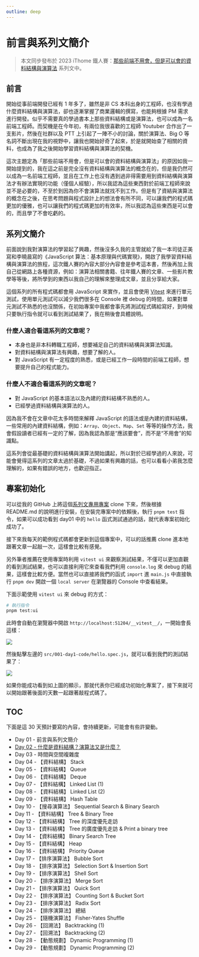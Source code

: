 ```yaml
---
outline: deep
---
```


# 前言與系列文簡介

> 本文同步發布於 2023 iThome 鐵人賽：[那些前端不用會，但是可以會的資料結構與演算法](https://ithelp.ithome.com.tw/users/20152758/ironman/6714) 系列文中。

## 前言

開始從事前端開發已經有 1 年多了，雖然是非 CS 本科出身的工程師，也沒有學過什麼資料結構與演算法，卻也逐漸掌握了商業邏輯的撰寫，也能夠根據 PM 需求進行開發。似乎不需要真的學過書本上那些資料結構或是演算法，也可以成為一名前端工程師。而契機是在今年初，有兩位我很喜歡的工程師 Youtuber 合作出了一支影片，然後在社群以及 PTT 上引起了一陣不小的討論，關於演算法、Big O 等名詞不斷出現在我的視野中，讓我也開始好奇了起來，於是就開始查了相關的資料，也成為了我之後開始學習資料結構與演算法的契機。

這次主題定為「那些前端不用會，但是可以會的資料結構與演算法」的原因如我一開始提到的，我在這之前是完全沒有資料結構與演算法的概念在的，但是我仍然可以成為一名前端工程師，並且在工作上也沒有遇到過非得需要用到資料結構與演算法才有辦法實現的功能（僅個人經驗），所以我認為這些東西對於前端工程師來說並不是必要的，不至於到因為你不會演算法就找不到工作。但是有了資結與演算法的概念在之後，在思考問題與程式設計上的想法會有所不同，可以讓我們的程式碼更加的優雅，也可以讓我們的程式碼更加的有效率，所以我認為這些東西是可以會的，而且學了不會吃虧的。

## 系列文簡介

前面說到我對演算法的學習起了興趣，然後沒多久我的主管就給了我一本司徒正美寫和李曉晨寫的《JavaScript 算法：基本原理與代碼實現》，開啟了我學習資料結構與演算法的旅程，這次鐵人賽的內容大部分內容會是參考這本書，然後再加上我自己從網路上各種資源，例如：演算法相關書籍、往年鐵人賽的文章、一些影片教學等等後，將所學到的東西以我自己的理解來整理成文章，並且分享給大家。

這個系列的所有程式碼都會用 JavaScript 來實作，並且會使用 [Vitest](https://vitest.dev/) 來進行單元測試，使用單元測試可以減少我們很多在 Console 裡 debug 的時間，如果對單元測試不熟悉的也沒關係，在初始專案中我都會事先將測試程式碼給寫好，到時候只要執行指令就可以看到測試結果了，我在稍後會具體說明。

### 什麼人適合看這系列的文章呢？

- 本身也是非本科轉職工程師，想要補足自己的資料結構與演算法知識。
- 對資料結構與演算法有興趣，想要了解的人。
- 對 JavaScript 有一定程度的熟悉，或是已經工作一段時間的前端工程師，想要提升自己的程式能力。

### 什麼人不適合看這系列的文章呢？

- 對 JavaScript 的基本語法以及內建的資料結構不熟悉的人。
- 已經學過資料結構與演算法的人。

因為我不會在文章中花太多時間來解釋 JavaScript 的語法或是內建的資料結構，一些常用的內建資料結構，例如：`Array`、`Object`、`Map`、`Set` 等等的操作方法，我會假設讀者已經有一定的了解，因為我認為那是“應該要會”，而不是“不用會”的知識點。

這系列會從最基礎的資料結構與演算法開始講起，所以對於已經學過的人來說，可能會覺得這系列的文章太過於基礎，不過如果有興趣的話，也可以看看小弟我怎麼理解的，如果有錯誤的地方，也歡迎指正。

## 專案初始化

可以從我的 GitHub 上將這個[系列文專用專案](https://github.com/SheepNDW/ithelp2023-dsa-with-js/tree/main) clone 下來，然後根據 README.md 的說明進行安裝，在安裝完專案中的依賴後，執行 `pnpm test` 指令，如果可以成功看到 day01 中的 `hello` 函式測試通過的話，就代表專案初始化成功了。

接下來我每天的範例程式碼都會更新到這個專案中，可以的話推薦 clone 進本地跟著文章一起敲一次，這樣會比較有感覺。

另外筆者推薦在使用專案時利用 `vitest ui` 來觀察測試結果，不僅可以更加直觀的看到測試結果，也可以直接利用它來查看我們利用 `console.log` 來 debug 的結果，這樣會比較方便。當然也可以直接將我們的函式 `import` 進 `main.js` 中直接執行 `pnpm dev` 開啟一個 `local server` 在瀏覽器的 Console 中查看結果。

下面示範使用 `vitest ui` 來 debug 的方式：

```sh
# 執行指令
pnpm test:ui
```

此時會自動在瀏覽器中開啟 `http://localhost:51204/__vitest__/`，一開始會長這樣：

![](https://media.discordapp.net/attachments/1080668361618362530/1152181309293199410/image.png?width=2132&height=1084)

然後點擊左邊的 `src/001-day1-code/hello.spec.js`，就可以看到我們的測試結果了：

![](https://media.discordapp.net/attachments/1083289750099738624/1143439024984444989/image.png?width=2178&height=1084)

如果你能成功看到如上圖的顯示，那就代表你已經成功初始化專案了，接下來就可以開始跟著後面的天數一起跟著敲程式碼了。

## TOC

下面是這 30 天預計要寫的內容，會持續更新，可能會有些許變動。

- Day 01 - 前言與系列文簡介
- [Day 02 - 什麼是資料結構？演算法又是什麼？](./Day02.md)
- Day 03 - 時間與空間複雜度
- Day 04 - 【資料結構】 Stack
- Day 05 - 【資料結構】 Queue
- Day 06 - 【資料結構】 Deque
- Day 07 - 【資料結構】 Linked List (1)
- Day 08 - 【資料結構】 Linked List (2)
- Day 09 - 【資料結構】 Hash Table
- Day 10 - 【搜尋演算法】 Sequential Search & Binary Search
- Day 11 - 【資料結構】 Tree & Binary Tree
- Day 12 - 【資料結構】 Tree 的深度優先走訪
- Day 13 - 【資料結構】 Tree 的廣度優先走訪 & Print a binary tree
- Day 14 - 【資料結構】 Binary Search Tree
- Day 15 - 【資料結構】 Heap
- Day 16 - 【資料結構】 Priority Queue
- Day 17 - 【排序演算法】 Bubble Sort
- Day 18 - 【排序演算法】 Selection Sort & Insertion Sort
- Day 19 - 【排序演算法】 Shell Sort
- Day 20 - 【排序演算法】 Merge Sort
- Day 21 - 【排序演算法】 Quick Sort
- Day 22 - 【排序演算法】 Counting Sort & Bucket Sort
- Day 23 - 【排序演算法】 Radix Sort
- Day 24 - 【排序演算法】 總結
- Day 25 - 【隨機演算法】 Fisher-Yates Shuffle
- Day 26 - 【回溯法】 Backtracking (1)
- Day 27 - 【回溯法】 Backtracking (2)
- Day 28 - 【動態規劃】 Dynamic Programming (1)
- Day 29 - 【動態規劃】 Dynamic Programming (2)

